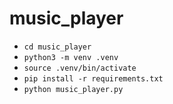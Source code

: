 # music_player

- `cd music_player`
- `python3 -m venv .venv`
- `source .venv/bin/activate`
- `pip install -r requirements.txt`
- `python music_player.py`
